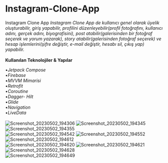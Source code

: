 # Instagram-Clone-App
Instagram Clone App
*Instagram Clone App de kullanıcı genel olarak üyelik oluşturabilir, giriş yapabilir, profilini düzenleyebilir(profil fotoğrafını, kullanıcı adını, gerçek adını, biyografisini), post atabilir(galerisinden bir fotoğraf seçerek ve yorum yazarak), story atabilir(galerisinden fotoğraf seçerek) ve hesap işlemlerini(şifre değiştir, e-mail değiştir, hesabı sil, çıkış yap) yapabilir.*<br/>
<br/>
**Kullanılan Teknolojiler & Yapılar**<br/>

•*Jetpack Compose*<br/>
•*Firebase*<br/>
•*MVVM Mimarisi*<br/>
•*Retrofit*<br/>
•*Coroutine*<br/>
•*Dagger- Hilt*<br/>
•*Glide*<br/>
•*Navigation*<br/>
•*LiveData*<br/>
<br/>
![Screenshot_20230502_194306](https://user-images.githubusercontent.com/112124373/235740373-b564d022-7348-4c72-be55-749039934486.png)
![Screenshot_20230502_194345](https://user-images.githubusercontent.com/112124373/235740381-a885f6dc-db88-4018-b4a7-05d27bba95a4.png)
![Screenshot_20230502_194355](https://user-images.githubusercontent.com/112124373/235740393-33f97225-70de-4c1c-b461-f0dd03e874b1.png)<br/>
![Screenshot_20230502_194542](https://user-images.githubusercontent.com/112124373/235740407-bac10bc1-29b2-47be-89f2-a1d2a6eb4562.png)
![Screenshot_20230502_194552](https://user-images.githubusercontent.com/112124373/235740411-fb63b85b-2c17-4d22-bb55-168dbc08d3fc.png)
![Screenshot_20230502_194612](https://user-images.githubusercontent.com/112124373/235740420-c31a3209-484d-488f-bb02-6454ac80e3e8.png)<br/>
![Screenshot_20230502_194620](https://user-images.githubusercontent.com/112124373/235740430-3fa90a28-6b7c-411c-81fd-68b5c750b008.png)
![Screenshot_20230502_194621](https://user-images.githubusercontent.com/112124373/235740433-4330cc44-3b5b-405e-8cc0-b5aae2f6da6f.png)
![Screenshot_20230502_194628](https://user-images.githubusercontent.com/112124373/235740439-8f218dc8-f971-4c83-8b48-a050ccbeb87e.png)<br/>
![Screenshot_20230502_194649](https://user-images.githubusercontent.com/112124373/235740444-4b357525-9bf1-4a01-9e5d-ffac5e7bb694.png)

